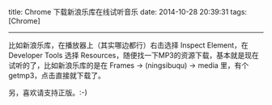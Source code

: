 title: Chrome 下载新浪乐库在线试听音乐
date: 2014-10-28 20:39:31
tags: [Chrome]

---
比如新浪乐库，在播放器上（其实哪边都行）右击选择 Inspect Element，在 Developer Tools 选择 Resources，随便找一下MP3的资源下载，基本就是现在试听的了，比如新浪乐库的是在 Frames -> (ningsibuqu) -> media 里，有个getmp3，点击直接就下载了。

另，喜欢请支持正版。:-)
